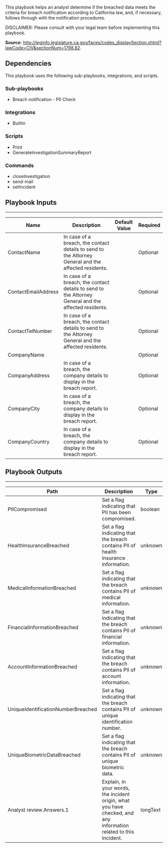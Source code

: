 This playbook helps an analyst determine if the breached data meets the criteria for breach notification according to California law, and, if necessary, follows through with the notification procedures. 

DISCLAIMER: Please consult with your legal team before implementing this playbook.

**Source:** http://leginfo.legislature.ca.gov/faces/codes_displaySection.xhtml?lawCode=CIV&sectionNum=1798.82.

## Dependencies
This playbook uses the following sub-playbooks, integrations, and scripts.

### Sub-playbooks
* Breach notification - PII Check

### Integrations
* Builtin

### Scripts
* Print
* GenerateInvestigationSummaryReport

### Commands
* closeInvestigation
* send-mail
* setIncident

## Playbook Inputs
---

| **Name** | **Description** | **Default Value** | **Required** |
| --- | --- | --- | --- |
| ContactName | In case of a breach, the contact details to send to the Attorney General and the affected residents. |  | Optional |
| ContactEmailAddress | In case of a breach, the contact details to send to the Attorney General and the affected residents. |  | Optional |
| ContactTelNumber | In case of a breach, the contact details to send to the Attorney General and the affected residents. |  | Optional |
| CompanyName |  |  | Optional |
| CompanyAddress | In case of a breach, the company details to display in the breach report. |  | Optional |
| CompanyCity | In case of a breach, the company details to display in the breach report. |  | Optional |
| CompanyCountry | In case of a breach, the company details to display in the breach report. |  | Optional |

## Playbook Outputs
---

| **Path** | **Description** | **Type** |
| --- | --- | --- |
| PIICompromised | Set a flag indicating that PII has been compromised. | boolean |
| HealthInsuranceBreached | Set a flag indicating that the breach contains PII of health insurance information. | unknown |
| MedicalInformationBreached | Set a flag indicating that the breach contains PII of medical information. | unknown |
| FinancialInformationBreached | Set a flag indicating that the breach contains PII of financial information. | unknown |
| AccountInformationBreached | Set a flag indicating that the breach contains PII of account information. | unknown |
| UniqueIdentificationNumberBreached | Set a flag indicating that the breach contains PII of unique identification number. | unknown |
| UniqueBiometricDataBreached | Set a flag indicating that the breach contains PII of unique biometric data. | unknown |
| Analyst review.Answers.1 | Explain, in your words, the incident origin, what you have checked, and any information related to this incident. | longText |

<!-- Playbook PNG image comes here -->